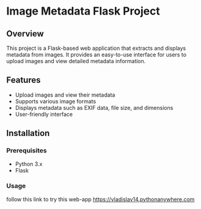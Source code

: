 # Image Metadata Flask Project

## Overview

This project is a Flask-based web application that extracts and displays metadata from images. It provides an easy-to-use interface for users to upload images and view detailed metadata information.

## Features

- Upload images and view their metadata
- Supports various image formats
- Displays metadata such as EXIF data, file size, and dimensions
- User-friendly interface

## Installation

### Prerequisites

- Python 3.x
- Flask

### Usage

follow this link to try this web-app https://vladislav14.pythonanywhere.com
